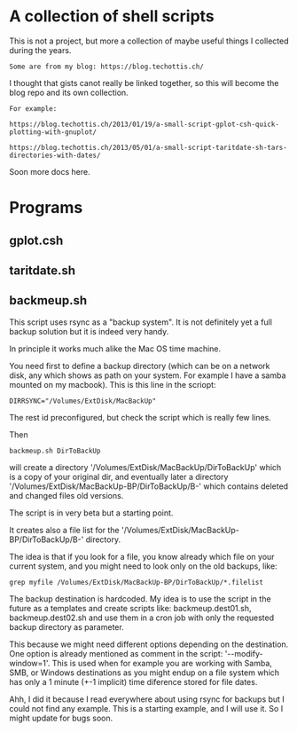 # A collection of shell scripts

This is not a project, but more a collection of maybe
useful things I collected during the years.

    Some are from my blog: https://blog.techottis.ch/

I thought that gists canot really be linked together,
so this will become the blog repo and its own collection.

    For example:

	https://blog.techottis.ch/2013/01/19/a-small-script-gplot-csh-quick-plotting-with-gnuplot/

	https://blog.techottis.ch/2013/05/01/a-small-script-taritdate-sh-tars-directories-with-dates/
	    
Soon more docs here.

# Programs

## gplot.csh

## taritdate.sh

## backmeup.sh

 This script uses rsync as a "backup system". It is not definitely yet a full backup solution but
 it is indeed very handy.

 In principle it works much alike the Mac OS time machine.

You need first to define a backup directory (which can be on a network disk, any which shows as path on your
system. For example I have a samba mounted on my macbook). This is this line in the scriopt:

    DIRRSYNC="/Volumes/ExtDisk/MacBackUp"

The rest id preconfigured, but check the script which is really few lines.

Then

    backmeup.sh DirToBackUp

will create a directory '/Volumes/ExtDisk/MacBackUp/DirToBackUp' which is a copy of your original dir,
and eventually later a directory '/Volumes/ExtDisk/MacBackUp-BP/DirToBackUp/B-<DATE>' which contains deleted
and changed files old versions.

The script is in very beta but a starting point.

It creates also a file list for the '/Volumes/ExtDisk/MacBackUp-BP/DirToBackUp/B-<DATE>' directory.

The idea is that if you look for a file, you know already which file on your current system,
and you might need to look only on the old backups, like:

    grep myfile /Volumes/ExtDisk/MacBackUp-BP/DirToBackUp/*.filelist

The backup destination is hardcoded. My idea is to use the script in the future as a templates
and create scripts like: backmeup.dest01.sh, backmeup.dest02.sh and use them in a cron job
with only the requested backup directory as parameter.

This because we might need different options depending on the destination. One option is already
mentioned as comment in the script: '--modify-window=1'.
This is used when for example you are working with Samba, SMB, or Windows destinations as you
might endup on a file system which has only a 1 minute (+-1 implicit) time diference stored
for file dates.

Ahh, I did it because I read everywhere about using rsync for backups but I could not find
any example. This is a starting example, and I will use it. So I might update for bugs
soon.
